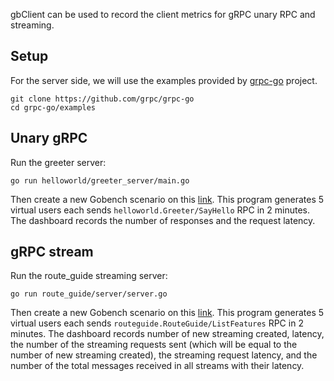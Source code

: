 gbClient can be used to record the client metrics for gRPC unary RPC and
streaming.

## Setup

For the server side, we will use the examples provided by
[grpc-go](https://github.com/grpc/grpc-go) project.

```
git clone https://github.com/grpc/grpc-go
cd grpc-go/examples
```

## Unary gRPC

Run the greeter server:

```
go run helloworld/greeter_server/main.go
```

Then create a new Gobench scenario on this [link](greeter_client/main.go). This
program generates 5 virtual users each sends `helloworld.Greeter/SayHello` RPC
in 2 minutes. The dashboard records the number of responses and the request
latency.

## gRPC stream

Run the route_guide streaming server:

```
go run route_guide/server/server.go
```

Then create a new Gobench scenario on this [link](./route_guide/main.go). This
program generates 5 virtual users each sends
`routeguide.RouteGuide/ListFeatures` RPC in 2 minutes. The dashboard records
number of new streaming created, latency, the number of the streaming requests
sent (which will be equal to the number of new streaming created), the streaming
request latency, and the number of the total messages received in all streams
with their latency.
